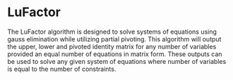 # LuFactor
The LuFactor algorithm is designed to solve systems of equations using gauss elimination while utilizing partial pivoting. This algorithm will output the upper, lower and pivoted identity matrix for any number of variables provided an equal number of equations in matrix form. These outputs can be used to solve any given system of equations where number of variables is equal to the number of constraints.
